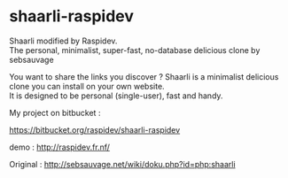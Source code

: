 shaarli-raspidev
================

Shaarli modified by Raspidev.  
The personal, minimalist, super-fast, no-database delicious clone by sebsauvage

You want to share the links you discover ? Shaarli is a minimalist delicious clone you can install on your own website.  
It is designed to be personal (single-user), fast and handy.

My project on bitbucket :

https://bitbucket.org/raspidev/shaarli-raspidev

demo : http://raspidev.fr.nf/

Original : http://sebsauvage.net/wiki/doku.php?id=php:shaarli
